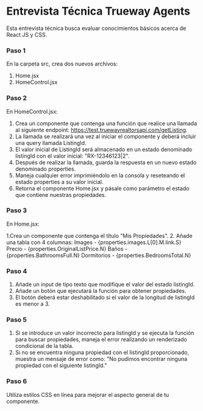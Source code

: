 # Entrevista Técnica Trueway Agents
Esta entrevista técnica busca evaluar conocimientos básicos acerca de React JS y CSS.

### Paso 1
En la carpeta src, crea dos nuevos archivos:

1. Home.jsx
2. HomeControl.jsx

### Paso 2
En HomeControl.jsx:

1. Crea un componente que contenga una función que realice una llamada al siguiente endpoint: https://test.truewayrealtorsapi.com/getListing.
2. La llamada se realizará una vez al iniciar el componente y deberá incluir una query llamada ListingId.
3. El valor inicial de ListingId será almacenado en un estado denominado listingId con el valor inicial: "RX-12346123|2".
4. Después de realizar la llamada, guarda la respuesta en un nuevo estado denominado properties.
5. Maneja cualquier error imprimiéndolo en la consola y reseteando el estado properties a su valor inicial.
6. Retorna el componente Home.jsx y pásale como parámetro el estado que contiene nuestras propiedades.

### Paso 3
En Home.jsx:

1.Crea un componente que contenga el título "Mis Propiedades".
2. Añade una tabla con 4 columnas:
Images - {properties.images.L[0].M.link.S}
Precio - {properties.OriginalListPrice.N}
Baños - {properties.BathroomsFull.N}
Dormitorios - {properties.BedroomsTotal.N}

### Paso 4
1. Añade un input de tipo texto que modifique el valor del estado listingId.
2. Añade un botón que ejecutará la función para obtener propiedades.
3. El botón deberá estar deshabilitado si el valor de la longitud de listingId es menor a 3.

### Paso 5
1. Si se introduce un valor incorrecto para listingId y se ejecuta la función para buscar propiedades, maneja el error realizando un renderizado condicional de la tabla.
2. Si no se encuentra ninguna propiedad con el listingId proporcionado, muestra un mensaje de error como: "No pudimos encontrar ninguna propiedad con el siguiente listingId."
   
### Paso 6
Utiliza estilos CSS en línea para mejorar el aspecto general de tu componente.


